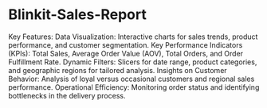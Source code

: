 # Blinkit-Sales-Report
Key Features:
Data Visualization:
Interactive charts for sales trends, product performance, and customer segmentation.
Key Performance Indicators (KPIs):
Total Sales, Average Order Value (AOV), Total Orders, and Order Fulfillment Rate.
Dynamic Filters:
Slicers for date range, product categories, and geographic regions for tailored analysis.
Insights on Customer Behavior:
Analysis of loyal versus occasional customers and regional sales performance.
Operational Efficiency:
Monitoring order status and identifying bottlenecks in the delivery process.
